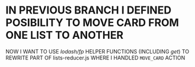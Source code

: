 # IN PREVIOUS BRANCH I DEFINED POSIBILITY TO MOVE CARD FROM ONE LIST TO ANOTHER

NOW I WANT TO USE *lodash/fp* HELPER FUNCTIONS (INCLUDING *get*) TO REWRITE PART OF lists-reducer.js WHERE I HANDLED `MOVE_CARD` ACTION
